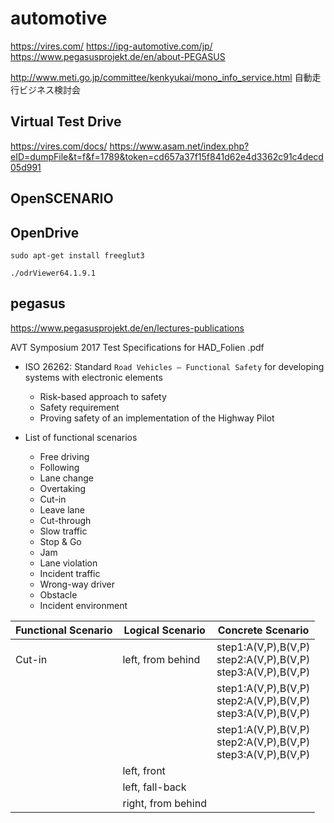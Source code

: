 # automotive

https://vires.com/
https://ipg-automotive.com/jp/
https://www.pegasusprojekt.de/en/about-PEGASUS

http://www.meti.go.jp/committee/kenkyukai/mono_info_service.html
自動走行ビジネス検討会

## Virtual Test Drive
https://vires.com/docs/
https://www.asam.net/index.php?eID=dumpFile&t=f&f=1789&token=cd657a37f15f841d62e4d3362c91c4decd05d991

## OpenSCENARIO



## OpenDrive

```
sudo apt-get install freeglut3
```

```
./odrViewer64.1.9.1
```

## pegasus

https://www.pegasusprojekt.de/en/lectures-publications

AVT Symposium 2017 Test Specifications for HAD_Folien .pdf

- ISO 26262: Standard `Road Vehicles – Functional Safety` for developing systems with electronic elements
  - Risk-based approach to safety
  - Safety requirement
  - Proving safety of an implementation of the Highway Pilot

- List of functional scenarios
  - Free driving
  - Following
  - Lane change
  - Overtaking
  - Cut-in
  - Leave lane
  - Cut-through
  - Slow traffic
  - Stop & Go
  - Jam
  - Lane violation
  - Incident traffic
  - Wrong-way driver
  - Obstacle
  - Incident environment

|Functional Scenario|Logical Scenario|Concrete Scenario|
|---|---|---|
|Cut-in|left, from behind|step1:A(V,P),B(V,P)<br>step2:A(V,P),B(V,P)<br>step3:A(V,P),B(V,P)|
|||step1:A(V,P),B(V,P)<br>step2:A(V,P),B(V,P)<br>step3:A(V,P),B(V,P)|
|||step1:A(V,P),B(V,P)<br>step2:A(V,P),B(V,P)<br>step3:A(V,P),B(V,P)|
||left, front||
||left, fall-back||
||right, from behind||

